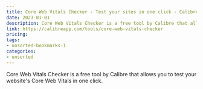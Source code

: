 ```yaml
---
title: Core Web Vitals Checker - Test your sites in one click - Calibre
date: 2023-01-01
description: Core Web Vitals Checker is a free tool by Calibre that allows you to test your website's Core Web Vitals in one click.
link: https://calibreapp.com/tools/core-web-vitals-checker
pricing: 
tags: 
- unsorted-bookmarks-1 
categories: 
- unsorted 
---
```


Core Web Vitals Checker is a free tool by Calibre that allows you to test your website's Core Web Vitals in one click.